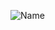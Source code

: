 ![Name](https://capsule-render.vercel.app/api?type=rounded&color=auto&height=100&section=header&text=HyeJinLee)



